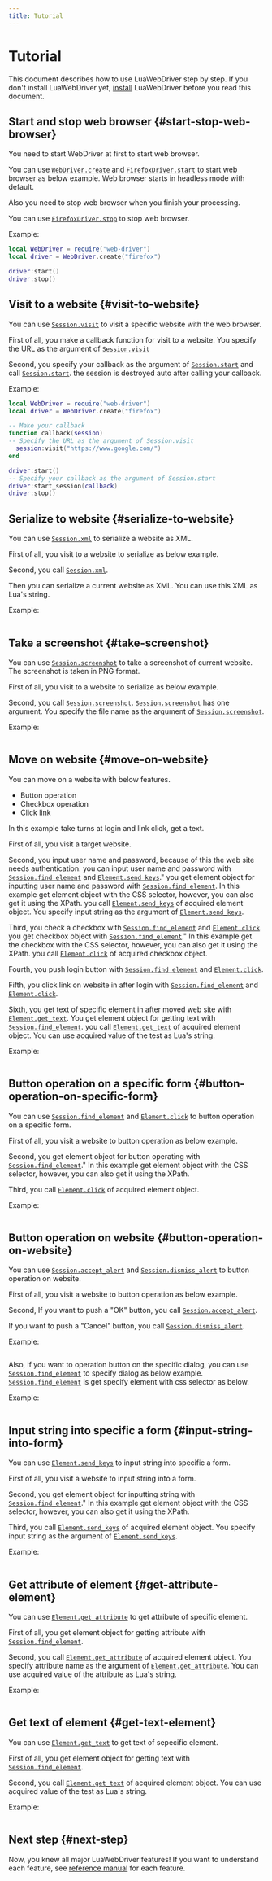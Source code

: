 ```yaml
---
title: Tutorial
---
```


# Tutorial

This document describes how to use LuaWebDriver step by step. If you don't install LuaWebDriver yet, [install][install] LuaWebDriver before you read this document.

## Start and stop web browser {#start-stop-web-browser}

You need to start WebDriver at first to start web browser.

You can use [`WebDriver.create`][webdriver-create] and [`FirefoxDriver.start`][firefoxdriver-start] to start web browser as below example.
Web browser starts in headless mode with default.

Also you need to stop web browser when you finish your processing.

You can use [`FirefoxDriver.stop`][firefoxdriver-stop] to stop web browser.

Example:

```lua
local WebDriver = require("web-driver")
local driver = WebDriver.create("firefox")

driver:start()
driver:stop()
```

## Visit to a website {#visit-to-website}

You can use [`Session.visit`][session-visit] to visit a specific website with the web browser.

First of all, you make a callback function for visit to a website.
You specify the URL as the argument of [`Session.visit`][session-visit]

Second, you specify your callback as the argument of [`Session.start`][session-start] and call [`Session.start`][session-start].
the session is destroyed auto after calling your callback.

Example:

```lua
local WebDriver = require("web-driver")
local driver = WebDriver.create("firefox")

-- Make your callback
function callback(session)
-- Specify the URL as the argument of Session.visit
  session:visit("https://www.google.com/")
end

driver:start()
-- Specify your callback as the argument of Session.start
driver:start_session(callback)
driver:stop()
```

## Serialize to website {#serialize-to-website}

You can use [`Session.xml`][session-xml] to serialize a website as XML.

First of all, you visit to a website to serialize as below example.

Second, you call [`Session.xml`][session-xml].

Then you can serialize a current website as XML.
You can use this XML as Lua's string.

Example:

```lua
```

## Take a screenshot {#take-screenshot}

You can use [`Session.screenshot`][session-screenshot] to take a screenshot of current website.
The screenshot is taken in PNG format.

First of all, you visit to a website to serialize as below example.

Second, you call [`Session.screenshot`][session-screenshot].
[`Session.screenshot`][session-screenshot] has one argument.
You specify the file name as the argument of [`Session.screenshot`][session-screenshot].

Example:

```lua
```

## Move on website {#move-on-website}

You can move on a website with below features.

* Button operation
* Checkbox operation
* Click link

In this example take turns at login and link click, get a text.

First of all, you visit a target website.

Second, you input user name and password, because of this the web site needs authentication.
you can input user name and password with [`Session.find_element`][session-find-element] and [`Element.send_keys`][element-send-keys]."
you get element object for inputting user name and password with [`Session.find_element`][session-find-element].
In this example get element object with the CSS selector, however, you can also get it using the XPath.
you call [`Element.send_keys`][element-send-keys] of acquired element object.
You specify input string as the argument of [`Element.send_keys`][element-send-keys].

Third, you check a checkbox with [`Session.find_element`][session-find-element] and [`Element.click`][element-click].
you get checkbox object with [`Session.find_element`][session-find-element]."
In this example get the checkbox with the CSS selector, however, you can also get it using the XPath.
you call [`Element.click`][element-click] of acquired checkbox object.

Fourth, you push login button with [`Session.find_element`][session-find-element] and [`Element.click`][element-click].

Fifth, you click link on website in after login with [`Session.find_element`][session-find-element] and [`Element.click`][element-click].

Sixth, you get text of specific element in after moved web site with [`Element.get_text`][element-get-text].
You get element object for getting text with [`Session.find_element`][session-find-element].
you call [`Element.get_text`][element-get-text] of acquired element object.
You can use acquired value of the test as Lua's string.

Example:

```lua
```

## Button operation on a specific form {#button-operation-on-specific-form}

You can use [`Session.find_element`][session-find-element] and [`Element.click`][element-click] to button operation on a specific form.

First of all, you visit a website to button operation as below example.

Second, you get element object for button operating with [`Session.find_element`][session-find-element]."
In this example get element object with the CSS selector, however, you can also get it using the XPath.

Third, you call [`Element.click`][element-click] of acquired element object.

Example:

```lua

```

## Button operation on website {#button-operation-on-website}

You can use [`Session.accept_alert`][session-accept-alert] and [`Session.dismiss_alert`][session-dismiss-alert] to button operation on website.

First of all, you visit a website to button operation as below example.

Second, If you want to push a "OK" button, you call [`Session.accept_alert`][session-accept-alert].

If you want to push a "Cancel" button, you call [`Session.dismiss_alert`][session-dismiss-alert].

Example:

```lua

```

Also, if you want to operation button on the specific dialog, you can use [`Session.find_element`][session-find-element] to specify dialog as below example.
[`Session.find_element`][session-find-element] is get specify element with css selector as below.

Example:

```lua

```

## Input string into specific a form {#input-string-into-form}

You can use [`Element.send_keys`][element-send-keys] to input string into specific a form.

First of all, you visit a website to input string into a form.

Second, you get element object for inputting string with [`Session.find_element`][session-find-element]."
In this example get element object with the CSS selector, however, you can also get it using the XPath.

Third, you call [`Element.send_keys`][element-send-keys] of acquired element object.
You specify input string as the argument of [`Element.send_keys`][element-send-keys].

Example:

```lua
```

## Get attribute of element {#get-attribute-element}

You can use [`Element.get_attribute`][element-get-attribute] to get attribute of specific element.

First of all, you get element object for getting attribute with [`Session.find_element`][session-find-element].

Second, you call [`Element.get_attribute`][element-get-attribute] of acquired element object.
You specify attribute name as the argument of [`Element.get_attribute`][element-get-attribute].
You can use acquired value of the attribute as Lua's string.

Example:

```lua
```

## Get text of element {#get-text-element}

You can use [`Element.get_text`][element-get-text] to get text of sepecific element.

First of all, you get element object for getting text with [`Session.find_element`][session-find-element].

Second, you call [`Element.get_text`][element-get-text] of acquired element object.
You can use acquired value of the test as Lua's string.

Example:

```lua
```

## Next step {#next-step}

Now, you knew all major LuaWebDriver features! If you want to understand each feature, see [reference manual][reference] for each feature.


[install]:../install/

[webdriver-create]:../reference/webdriver.html#create

[firefoxdriver-start]:../reference/firefoxdriver.html#start

[firefoxdriver-stop]:../reference/firefoxdriver.html#stop

[session-start]:../reference/session.html#start

[session-visit]:../reference/session.html#visit

[session-xml]:../reference/session.html#xml

[session-screenshot]:../reference/session.html#screenshot

[session-back]:../reference/session.html#back

[session-forward]:../reference/session.html#forward

[session-accept-alert]:../reference/session.html#accept_alert

[session-dismiss-alert]:../reference/session.html#dismiss_alert

[session-find-element]:../reference/session.html#find_element

[element-send-keys]:../reference/element.html#send_keys

[element-click]:../reference/element.html#click

[element-get-attribute]:../reference/element.html#get_attribute

[element-get-text]:../reference/element.html#text

[reference]:../reference/
